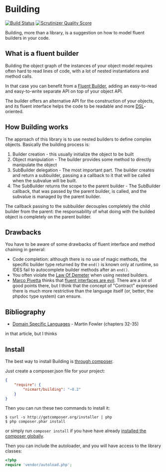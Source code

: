 # Building
[![Build Status](https://travis-ci.org/nicmart/Building.png?branch=master)](https://travis-ci.org/nicmart/Building)
[![Scrutinizer Quality Score](https://scrutinizer-ci.com/g/nicmart/Building/badges/quality-score.png?s=397025170a33be1128fdf16c59e2ed30265dfb9e)](https://scrutinizer-ci.com/g/nicmart/Building/)

Building, more than a library, is a suggestion on how to model fluent builders in your code.

## What is a fluent builder

Building the object graph of the instances of your object model requires often hard to read lines of code,
with a lot of nested instantiations and method calls.

In that case you can benefit from a [Fluent Builder](http://martinfowler.com/dslCatalog/expressionBuilder.html),
adding an easy-to-read and easy-to-write separate API on top of your object API.

The builder offers an alternative API for the construction of your objects, and its fluent interface helps
the code to be readable and more [DSL](http://en.wikipedia.org/wiki/Domain-specific_language)-oriented.

## How Building works

The approach of this library is to use nested builders to define complex objects. Basically the building process is:

1. Builder creation - this usually initialize the object to be built
2. Object manipulation - The builder provides some method to directly manipulate the object
3. SubBuilder delegation - The most important part. The builder creates and return a subbuilder, passing a
 a callback to it that will be called when the subvalue will be built.
4. The SubBuilder returns the scope to the parent builder - The SubBuilder callback, that was passed by the parent
  builder, is called, and the subvalue is managed by the parent builder.

The callback passing to the subbuilder decouples completely the child builder from the parent: the responsability of
what doing with the builded object is completely on the parent builder.

## Drawbacks

You have to be aware of some drawbacks of fluent interface and method chaining in general:

- Code completion: although there is no use of magic methods, the specific builder type returned by the `end()`
  is known only at runtime, so IDES fail to autocomplete builder methods after an `end()`.
- You often violate the [Law Of Demeter](http://en.wikipedia.org/wiki/Law_of_Demeter) when using nested builders.
- [Marco Pivetta](https://twitter.com/Ocramius) thinks that
[fluent interfaces are evil](http://ocramius.github.io/blog/fluent-interfaces-are-evil/). There are a lot of good points
 there, but I think that the concept of "Contract" expressed there is much more restrictive than the language itself
 (or, better, the phpdoc type system) can ensure.

## Bibliography
 - [Domain Specific Languages](http://www.amazon.com/Domain-Specific-Languages-Addison-Wesley-Signature-Fowler/dp/0321712943/ref=la_B000AQ6PGM_1_6?s=books&ie=UTF8&qid=1402352401&sr=1-6) - Martin Fowler (chapters 32-35)

in that article, but I thinks

## Install

The best way to install Building is [through composer](http://getcomposer.org).

Just create a composer.json file for your project:

```JSON
{
    "require": {
        "nicmart/building": "~0.2"
    }
}
```

Then you can run these two commands to install it:

    $ curl -s http://getcomposer.org/installer | php
    $ php composer.phar install

or simply run `composer install` if you have have already [installed the composer globally](http://getcomposer.org/doc/00-intro.md#globally).

Then you can include the autoloader, and you will have access to the library classes:

```php
<?php
require 'vendor/autoload.php';
```